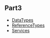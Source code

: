 <!-- index -->
## Part3
* [DataTypes](DataTypes/readme.md)
* [ReferenceTypes](ReferenceTypes/readme.md)
* [Services](Services/readme.md)
